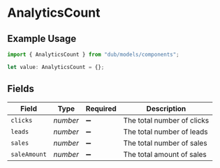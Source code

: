 # AnalyticsCount

## Example Usage

```typescript
import { AnalyticsCount } from "dub/models/components";

let value: AnalyticsCount = {};
```

## Fields

| Field                      | Type                       | Required                   | Description                |
| -------------------------- | -------------------------- | -------------------------- | -------------------------- |
| `clicks`                   | *number*                   | :heavy_minus_sign:         | The total number of clicks |
| `leads`                    | *number*                   | :heavy_minus_sign:         | The total number of leads  |
| `sales`                    | *number*                   | :heavy_minus_sign:         | The total number of sales  |
| `saleAmount`               | *number*                   | :heavy_minus_sign:         | The total amount of sales  |